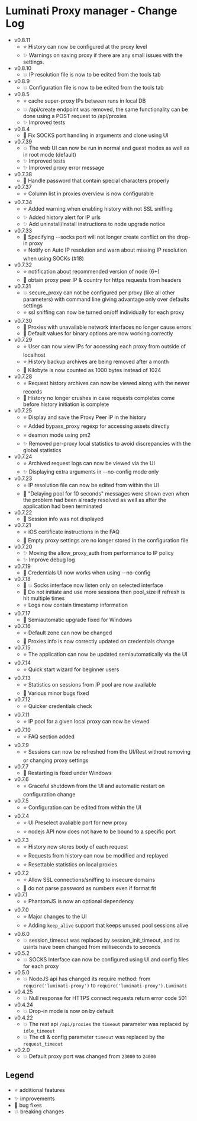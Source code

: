 # Luminati Proxy manager - Change Log

- v0.8.11
  - :star: History can now be configured at the proxy level
  - :sparkles: Warnings on saving proxy if there are any small issues with the
    settings.
- v0.8.10
  - :boom: IP resolution file is now to be edited from the tools tab
- v0.8.9
  - :boom: Configuration file is now to be edited from the tools tab
- v0.8.5
  - :star: cache super-proxy IPs between runs in local DB
  - :boom: /api/create endpoint was removed, the same functionality can be done   using a POST request to /api/proxies
  - :sparkles: Improved tests
- v0.8.4
  - :bug: Fix SOCKS port handling in arguments and clone using UI
- v0.7.39
  - :boom: The web UI can now be run in normal and guest modes as well as in
  root mode (default)
  - :sparkles: Improved tests
  - :sparkles: Improved proxy error message
- v0.7.38
  - :bug: Handle password that contain special characters properly
- v0.7.37
  - :star: Column list in proxies overview is now configurable
- v0.7.34
  - :star: Added warning when enabling history with not SSL sniffing
  - :sparkles: Added history alert for IP urls
  - :sparkles: Add uninstall/install instructions to node upgrade notice
- v0.7.33
  - :bug: Specifying --socks port will not longer create conflict on the
    drop-in proxy
  - :star: Notify on Auto IP resolution and warn about missing IP resolution
    when using SOCKs (#18)
- v0.7.32
  - :star: notification about recommended version of node (6+)
  - :bug: obtain proxy peer IP & country for https requests from headers
- v0.7.31
  - :boom: secure_proxy can not be configured per proxy (like all other
  parameters) with command line giving advantage only over defaults settings
  - :star: ssl sniffing can now be turned on/off individually for each proxy
- v0.7.30
  - :bug: Proxies with unavailable network interfaces no longer cause errors
  - :bug: Default values for binary options are now working correctly
- v0.7.29
  - :star: User can now view IPs for accessing each proxy from outside of
  localhost
  - :star: History backup archives are being removed after a month
  - :bug: Kilobyte is now counted as 1000 bytes instead of 1024
- v0.7.28
  - :star: Request history archives can now be viewed along with the newer
  records
  - :bug: History no longer crushes in case requests completes come before
  history initiation is complete
- v0.7.25
  - :star: Display and save the Proxy Peer IP in the history
  - :star: Added bypass_proxy regexp for accessing assets directly
  - :star: deamon mode using pm2
  - :sparkles: Removed per-proxy local statistics to avoid discrepancies with
  the global statistics
- v0.7.24
  - :star: Archived request logs can now be viewed via the UI
  - :sparkles: Displaying extra arguments in --no-config mode only
- v0.7.23
  - :star: IP resolution file can now be edited from within the UI
  - :bug: "Delaying pool for 10 seconds" messages were shown even when the
  problem had been already resolved as well as after the application had been
  terminated
- v0.7.22
  - :bug: Session info was not displayed
- v0.7.21
  - :star: iOS certificate instructions in the FAQ
  - :bug: Empty proxy settings are no longer stored in the configuration file
- v0.7.20
  - :sparkles: Moving the allow_proxy_auth from performance to IP policy
  - :sparkles: Improve debug log
- v0.7.19
  - :bug: Credentials UI now works when using --no-config
- v0.7.18
  - :bug: :boom: Socks interface now listen only on selected interface
  - :bug: Do not initiate and use more sessions then pool_size if refresh is
  hit multiple times
  - :star: Logs now contain timestamp information
- v0.7.17
  - :bug: Semiautomatic upgrade fixed for Windows
- v0.7.16
  - :star: Default zone can now be changed
  - :bug: Proxies info is now correctly updated on credentials change
- v0.7.15
  - :star: The application can now be updated semiautomatically via the UI
- v0.7.14
  - :star: Quick start wizard for beginner users
- v0.7.13
  - :star: Statistics on sessions from IP pool are now available
  - :bug: Various minor bugs fixed
- v0.7.12
  - :star: Quicker credentials check
- v0.7.11
  - :star: IP pool for a given local proxy can now be viewed
- v0.7.10
  - :star: FAQ section added
- v0.7.9
  - :star: Sessions can now be refreshed from the UI/Rest without removing or
  changing proxy settings
- v0.7.7
  - :bug: Restarting is fixed under Windows
- v0.7.6
  - :star: Graceful shutdown from the UI and automatic restart on configuration
  change
- v0.7.5
  - :star: Configuration can be edited from within the UI
- v0.7.4
  - :star: UI Preselect avaliable port for new proxy
  - :star: nodejs API now does not have to be bound to a specific port
- v0.7.3
  - :star: History now stores body of each request
  - :star: Requests from history can now be modified and replayed
  - :star: Resettable statistics on local proxies
- v0.7.2
  - :star: Allow SSL connections/sniffing to insecure domains
  - :bug: do not parse password as numbers even if format fit
- v0.7.1
  - :star: PhantomJS is now an optional dependency
- v0.7.0
  - :star: Major changes to the UI
  - :star: Adding `keep_alive` support that keeps unused pool sessions alive
- v0.6.0
  - :boom: session_timeout was replaced by session_init_timeout, and its usints
  have been changed from milliseconds to seconds
- v0.5.2
  - :boom: SOCKS Interface can now be configured using UI and config files for
  each proxy
- v0.5.0
  - :boom: NodeJS api has changed its require method: from
  `require('luminati-proxy')` to `require('luminati-proxy').Luminati`
- v0.4.25
  - :boom: Null response for HTTPS connect requests return error code 501
- v0.4.24
  - :boom: Drop-in mode is now on by default
- v0.4.22
  - :boom: The rest api `/api/proxies` the `timeout` parameter was replaced by
  `idle_timeout`
  - :boom: The cli & config parameter `timeout` was replaced by the
  `request_timeout`
- v0.2.0
  - :boom: Default proxy port was changed from `23000` to `24000`

## Legend

- :star: additional features
- :sparkles: improvements
- :bug: bug fixes
- :boom: breaking changes

